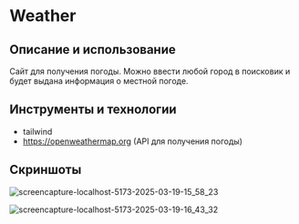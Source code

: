 # Weather

## Описание и использование
Сайт для получения погоды. Можно ввести любой город в поисковик и будет выдана информация о местной погоде.

## Инструменты и технологии
- tailwind
- https://openweathermap.org (API для получения погоды)

## Скриншоты
![screencapture-localhost-5173-2025-03-19-15_58_23](https://github.com/user-attachments/assets/0ea0d067-fa53-4b31-aa64-700ccf8d55a6)

![screencapture-localhost-5173-2025-03-19-16_43_32](https://github.com/user-attachments/assets/d5bf7e97-ea89-4f1f-8ffa-bb33fce0744b)



